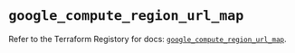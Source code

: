 # `google_compute_region_url_map`

Refer to the Terraform Registory for docs: [`google_compute_region_url_map`](https://www.terraform.io/docs/providers/google-beta/r/google_compute_region_url_map).
